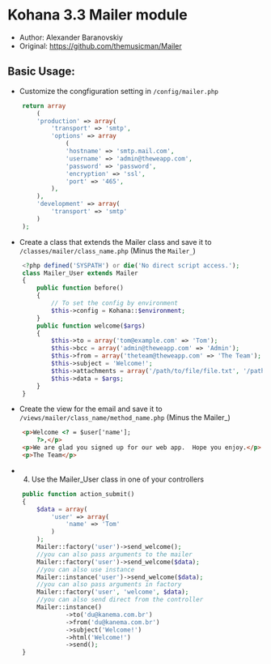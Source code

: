 Kohana 3.3 Mailer module
================================
* Author: Alexander Baranovskiy
* Original: https://github.com/themusicman/Mailer


Basic Usage:
-------------------------------
* Customize the congfiguration setting in `/config/mailer.php`

```PHP
    return array
        (
        'production' => array(
            'transport' => 'smtp',
            'options' => array
                (
                'hostname' => 'smtp.mail.com',
                'username' => 'admin@theweapp.com',
                'password' => 'password',
                'encryption' => 'ssl',
                'port' => '465',
            ),
        ),
        'development' => array(
            'transport' => 'smtp'
        )
    );
```


* Create a class that extends the Mailer class and save it to `/classes/mailer/class_name.php` (Minus the `Mailer_`)


```PHP
    <?php defined('SYSPATH') or die('No direct script access.');
    class Mailer_User extends Mailer
    {
        public function before()
        {
            // To set the config by environment
            $this->config = Kohana::$environment;
        }
        public function welcome($args)
        {
            $this->to = array('tom@example.com' => 'Tom');
            $this->bcc = array('admin@theweapp.com' => 'Admin');
            $this->from = array('theteam@theweapp.com' => 'The Team');
            $this->subject = 'Welcome!';
            $this->attachments = array('/path/to/file/file.txt', '/path/to/file/file2.txt');
            $this->data = $args;
        }
    }
```



* Create the view for the email and save it to `/views/mailer/class_name/method_name.php` (Minus the Mailer_)


```html
    <p>Welcome <? = $user['name'];
        ?>,</p>
    <p>We are glad you signed up for our web app.  Hope you enjoy.</p>
    <p>The Team</p>
```

* 4. Use the Mailer_User class in one of your controllers

```PHP
    public function action_submit()
    {
        $data = array(
            'user' => array(
                'name' => 'Tom'
            )
        );
        Mailer::factory('user')->send_welcome();
        //you can also pass arguments to the mailer
        Mailer::factory('user')->send_welcome($data);
        //you can also use instance
        Mailer::instance('user')->send_welcome($data);
        //you can also pass arguments in factory
        Mailer::factory('user', 'welcome', $data);
        //you can also send direct from the controller
        Mailer::instance()
                ->to('du@kanema.com.br')
                ->from('du@kanema.com.br')
                ->subject('Welcome!')
                ->html('Welcome!')
                ->send();
    }
    
```

